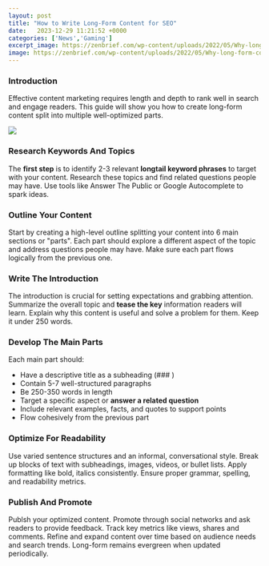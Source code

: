 ```yaml
---
layout: post
title: "How to Write Long-Form Content for SEO"
date:   2023-12-29 11:21:52 +0000
categories: ['News','Gaming']
excerpt_image: https://zenbrief.com/wp-content/uploads/2022/05/Why-long-form-content-matters-for-SEO-and-how-to-do-it.png
image: https://zenbrief.com/wp-content/uploads/2022/05/Why-long-form-content-matters-for-SEO-and-how-to-do-it.png
---
```


### Introduction
Effective content marketing requires length and depth to rank well in search and engage readers. This guide will show you how to create long-form content split into multiple well-optimized parts. 

![](https://www.growthbarseo.com/wp-content/uploads/2022/05/blog-background-images-copy-GBS.001.jpeg)
### Research Keywords And Topics
The **first step** is to identify 2-3 relevant **longtail keyword phrases** to target with your content. Research these topics and find related questions people may have. Use tools like Answer The Public or Google Autocomplete to spark ideas. 
### Outline Your Content
Start by creating a high-level outline splitting your content into 6 main sections or "parts". Each part should explore a different aspect of the topic and address questions people may have. Make sure each part flows logically from the previous one.
### Write The Introduction 
The introduction is crucial for setting expectations and grabbing attention. Summarize the overall topic and **tease the key** information readers will learn. Explain why this content is useful and solve a problem for them. Keep it under 250 words.
### Develop The Main Parts 
Each main part should: 
- Have a descriptive title as a subheading (### )
- Contain 5-7 well-structured paragraphs 
- Be 250-350 words in length
- Target a specific aspect or **answer a related question**  
- Include relevant examples, facts, and quotes to support points
- Flow cohesively from the previous part
### Optimize For Readability 
Use varied sentence structures and an informal, conversational style. Break up blocks of text with subheadings, images, videos, or bullet lists. Apply formatting like bold, italics consistently. Ensure proper grammar, spelling, and readability metrics.
### Publish And Promote 
Publsh your optimized content. Promote through social networks and ask readers to provide feedback. Track key metrics like views, shares and comments. Refine and expand content over time based on audience needs and search trends. Long-form remains evergreen when updated periodically.
